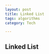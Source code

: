 ```yaml
---
layout: post
title: Linked List 
tags: algorithms
category: Tech 

---
```


## Linked List

<script src="https://gist.github.com/selimslab/ec31bd954c63e08f54ae23d869f2952a.js"></script>

